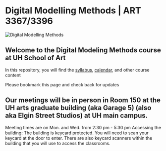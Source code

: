 # Digital Modelling Methods | ART 3367/3396

![Digital Modelling Methods](https://i.imgur.com/wUQUlbS.png)

## Welcome to the Digital Modeling Methods course at UH School of Art

In this repository, you will find the [syllabus](https://github.com/dacaldera/DMM_Fall2021/blob/main/Syllabus.md), [calendar](https://github.com/dacaldera/DMM_Fall2021/blob/main/calendar.md), and other course content

Please bookmark this page and check back for updates

## Our meetings will be in person in Room 150 at the UH arts graduate building (aka Garage 5) (also aka Elgin Street Studios) at UH main campus.
Meeting times are on Mon. and Wed. from 2:30 pm - 5:30 pm
Accessing the building: The building is keycard protected. You will need to scan your keycard at the door to enter. There are also keycard scanners within the building that you will use to access the classrooms.
